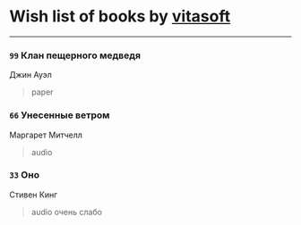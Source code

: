# Wish list of books by [vitasoft](http://vk.com/id47446642)
---

### `99` Клан пещерного медведя
Джин Ауэл
> paper

### `66` Унесенные ветром
Маргарет Митчелл
> audio

### `33` Оно
Стивен Кинг
> audio
> очень слабо

